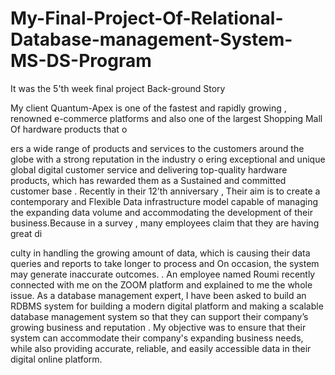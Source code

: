 # My-Final-Project-Of-Relational-Database-management-System-MS-DS-Program
It was the 5'th week final project
Back-ground Story

My client Quantum-Apex
is one of the fastest and rapidly growing , renowned e-commerce platforms and also one
of the largest Shopping Mall Of hardware products that o

ers a wide range of products
and services to the customers around the globe with a strong reputation in the industry
o
ering exceptional and unique global digital customer service and delivering
top-quality hardware products, which has rewarded them as a Sustained and committed
customer base . Recently in their 12’th anniversary , Their aim is to create a
contemporary and Flexible Data infrastructure model capable of managing the expanding
data volume and accommodating the development of their business.Because in a survey
, many employees claim that they are having great di

culty in handling the growing
amount of data, which is causing their data queries and reports to take longer to
process and On occasion, the system may generate inaccurate outcomes.
. An employee named Roumi recently connected with me on the ZOOM platform and
explained to me the whole issue. As a database management expert, I have been asked to
build an RDBMS system for building a modern digital platform and making a scalable
database management system so that they can support their company’s growing
business and reputation . My objective was to ensure that their system can
accommodate their company's expanding business needs, while also providing accurate,
reliable, and easily accessible data in their digital online platform.
